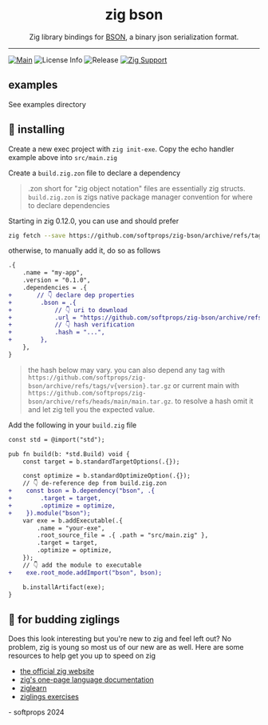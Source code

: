 <h1 align="center">
    zig bson
</h1>

<div align="center">
    Zig library bindings for <a href="https://bsonspec.org/">BSON</a>, a binary json serialization format.
</div>

---

[![Main](https://github.com/softprops/zig-bson/actions/workflows/ci.yml/badge.svg)](https://github.com/softprops/zig-bson/actions/workflows/ci.yml) ![License Info](https://img.shields.io/github/license/softprops/zig-bson) ![Release](https://img.shields.io/github/v/release/softprops/zig-bson) [![Zig Support](https://img.shields.io/badge/zig-0.12.0-black?logo=zig)](https://ziglang.org/documentation/0.12.0/)



## examples

See examples directory

## 📼 installing

Create a new exec project with `zig init-exe`. Copy the echo handler example above into `src/main.zig`

Create a `build.zig.zon` file to declare a dependency

> .zon short for "zig object notation" files are essentially zig structs. `build.zig.zon` is zigs native package manager convention for where to declare dependencies

Starting in zig 0.12.0, you can use and should prefer

```sh
zig fetch --save https://github.com/softprops/zig-bson/archive/refs/tags/v0.1.0.tar.gz
```

otherwise, to manually add it, do so as follows

```diff
.{
    .name = "my-app",
    .version = "0.1.0",
    .dependencies = .{
+       // 👇 declare dep properties
+        .bson = .{
+            // 👇 uri to download
+            .url = "https://github.com/softprops/zig-bson/archive/refs/tags/v0.1.0.tar.gz",
+            // 👇 hash verification
+            .hash = "...",
+        },
    },
}
```

> the hash below may vary. you can also depend any tag with `https://github.com/softprops/zig-bson/archive/refs/tags/v{version}.tar.gz` or current main with `https://github.com/softprops/zig-bson/archive/refs/heads/main/main.tar.gz`. to resolve a hash omit it and let zig tell you the expected value.

Add the following in your `build.zig` file

```diff
const std = @import("std");

pub fn build(b: *std.Build) void {
    const target = b.standardTargetOptions(.{});

    const optimize = b.standardOptimizeOption(.{});
    // 👇 de-reference dep from build.zig.zon
+    const bson = b.dependency("bson", .{
+        .target = target,
+        .optimize = optimize,
+    }).module("bson");
    var exe = b.addExecutable(.{
        .name = "your-exe",
        .root_source_file = .{ .path = "src/main.zig" },
        .target = target,
        .optimize = optimize,
    });
    // 👇 add the module to executable
+    exe.root_mode.addImport("bson", bson);

    b.installArtifact(exe);
}
```

## 🥹 for budding ziglings

Does this look interesting but you're new to zig and feel left out? No problem, zig is young so most us of our new are as well. Here are some resources to help get you up to speed on zig

- [the official zig website](https://ziglang.org/)
- [zig's one-page language documentation](https://ziglang.org/documentation/0.12.0/)
- [ziglearn](https://ziglearn.org/)
- [ziglings exercises](https://github.com/ratfactor/ziglings)


\- softprops 2024